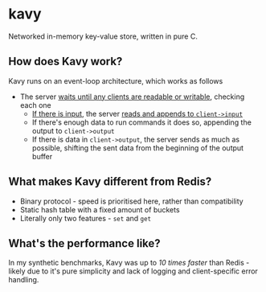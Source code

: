 # kavy
Networked in-memory key-value store, written in pure C.

## How does Kavy work?

Kavy runs on an event-loop architecture, which works as follows

* The server [waits until any clients are readable or writable](https://github.com/montyanderson/kavy/blob/576d2b1acc307cc50aae65022ccfff08f7f6fa59/src/server.c#L55), checking each one
	* [If there is input](https://github.com/montyanderson/kavy/blob/576d2b1acc307cc50aae65022ccfff08f7f6fa59/src/server.c#L84), the server [reads and appends to `client->input`](https://github.com/montyanderson/kavy/blob/576d2b1acc307cc50aae65022ccfff08f7f6fa59/src/client.c#L91)
	* If there's enough data to run commands it does so, appending the output to `client->output`
	* If there is data in `client->output`, the server sends as much as possible, shifting the sent data from the beginning of the output buffer

## What makes Kavy different from Redis?

* Binary protocol - speed is prioritised here, rather than compatibility
* Static hash table with a fixed amount of buckets
* Literally only two features - `set` and `get`

## What's the performance like?

In my synthetic benchmarks, Kavy was up to *10 times faster* than Redis - likely due to it's pure simplicity and lack of logging and client-specific error handling.
